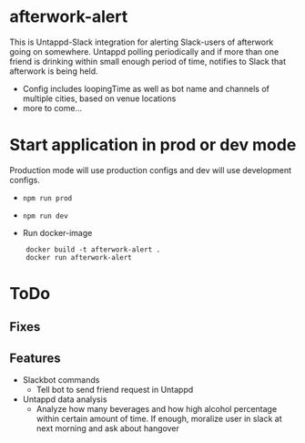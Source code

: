 # afterwork-alert
This is Untappd-Slack integration for alerting Slack-users of afterwork going on somewhere.
Untappd polling periodically and if more than one friend is drinking within small enough period of time, notifies to Slack that afterwork is being held.

* Config includes loopingTime as well as bot name and channels of multiple cities, based on venue locations
* more to come...


# Start application in prod or dev mode
Production mode will use production configs and dev will use development configs.
* ```npm run prod ```
* ```npm run dev ```

* Run docker-image

```docker
    docker build -t afterwork-alert .
    docker run afterwork-alert
```

# ToDo

## Fixes

## Features
* Slackbot commands
    * Tell bot to send friend request in Untappd
* Untappd data analysis
    * Analyze how many beverages and how high alcohol percentage within certain amount of time. If enough, moralize user in slack at next morning and ask about hangover 
